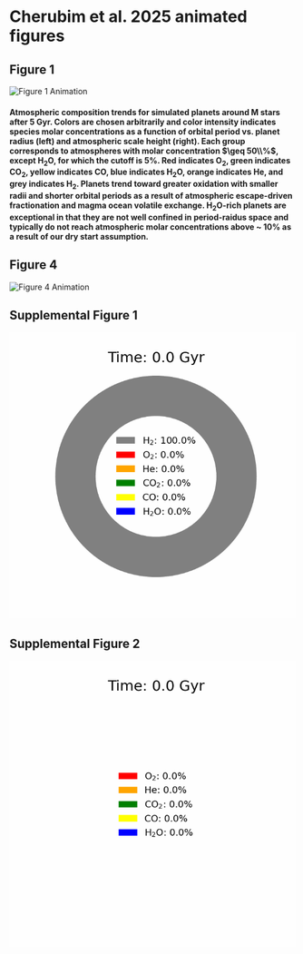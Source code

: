 # Cherubim et al. 2025 animated figures

## Figure 1
![Figure 1 Animation](https://raw.githubusercontent.com/cjcollin37/IsoFATE/main/gifs/figure1.gif)
#### Atmospheric composition trends for simulated planets around M stars after 5 Gyr. Colors are chosen arbitrarily and color intensity indicates species molar concentrations as a function of orbital period vs. planet radius (left) and atmospheric scale height (right). Each group corresponds to atmospheres with molar concentration $\geq 50\\%$, except H<sub>2</sub>O, for which the cutoff is 5\%. Red indicates O<sub>2</sub>, green indicates CO<sub>2</sub>, yellow indicates CO, blue indicates H<sub>2</sub>O, orange indicates He, and grey indicates H<sub>2</sub>. Planets trend toward greater oxidation with smaller radii and shorter orbital periods as a result of atmospheric escape-driven fractionation and magma ocean volatile exchange. H<sub>2</sub>O-rich planets are exceptional in that they are not well confined in period-raidus space and typically do not reach atmospheric molar concentrations above ~ 10\% as a result of our dry start assumption.

## Figure 4
![Figure 4 Animation](https://raw.githubusercontent.com/cjcollin37/IsoFATE/main/gifs/figure4.gif)
#### 

## Supplemental Figure 1
![Supplemental Figure 1 Animation](https://raw.githubusercontent.com/cjcollin37/IsoFATE/main/gifs/supplemental_figure1.gif)

## Supplemental Figure 2
![Supplemental Figure 2 Animation](https://raw.githubusercontent.com/cjcollin37/IsoFATE/main/gifs/supplemental_figure2.gif)
